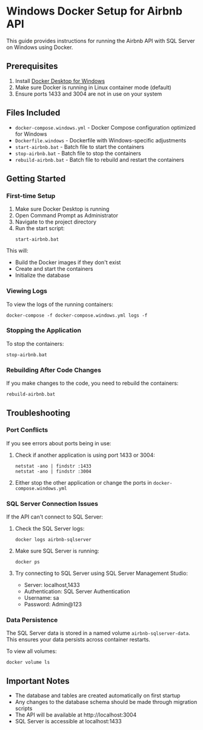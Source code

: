 # Windows Docker Setup for Airbnb API

This guide provides instructions for running the Airbnb API with SQL Server on Windows using Docker.

## Prerequisites

1. Install [Docker Desktop for Windows](https://www.docker.com/products/docker-desktop)
2. Make sure Docker is running in Linux container mode (default)
3. Ensure ports 1433 and 3004 are not in use on your system

## Files Included

- `docker-compose.windows.yml` - Docker Compose configuration optimized for Windows
- `Dockerfile.windows` - Dockerfile with Windows-specific adjustments
- `start-airbnb.bat` - Batch file to start the containers
- `stop-airbnb.bat` - Batch file to stop the containers
- `rebuild-airbnb.bat` - Batch file to rebuild and restart the containers

## Getting Started

### First-time Setup

1. Make sure Docker Desktop is running
2. Open Command Prompt as Administrator
3. Navigate to the project directory
4. Run the start script:
   ```
   start-airbnb.bat
   ```

This will:
- Build the Docker images if they don't exist
- Create and start the containers
- Initialize the database

### Viewing Logs

To view the logs of the running containers:
```
docker-compose -f docker-compose.windows.yml logs -f
```

### Stopping the Application

To stop the containers:
```
stop-airbnb.bat
```

### Rebuilding After Code Changes

If you make changes to the code, you need to rebuild the containers:
```
rebuild-airbnb.bat
```

## Troubleshooting

### Port Conflicts

If you see errors about ports being in use:

1. Check if another application is using port 1433 or 3004:
   ```
   netstat -ano | findstr :1433
   netstat -ano | findstr :3004
   ```

2. Either stop the other application or change the ports in `docker-compose.windows.yml`

### SQL Server Connection Issues

If the API can't connect to SQL Server:

1. Check the SQL Server logs:
   ```
   docker logs airbnb-sqlserver
   ```

2. Make sure SQL Server is running:
   ```
   docker ps
   ```

3. Try connecting to SQL Server using SQL Server Management Studio:
   - Server: localhost,1433
   - Authentication: SQL Server Authentication
   - Username: sa
   - Password: Admin@123

### Data Persistence

The SQL Server data is stored in a named volume `airbnb-sqlserver-data`. This ensures your data persists across container restarts.

To view all volumes:
```
docker volume ls
```

## Important Notes

- The database and tables are created automatically on first startup
- Any changes to the database schema should be made through migration scripts
- The API will be available at http://localhost:3004
- SQL Server is accessible at localhost:1433
